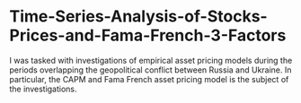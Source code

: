 # Time-Series-Analysis-of-Stocks-Prices-and-Fama-French-3-Factors
I was tasked with investigations of empirical asset pricing models during the periods overlapping the geopolitical conflict between Russia and Ukraine. In particular, the CAPM and Fama French asset pricing model is the subject of the investigations.
